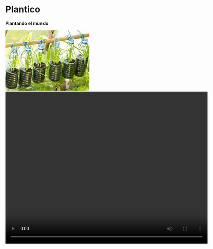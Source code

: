 # Plantico
<html>
 <body>
  <p><strong>Plantando el mundo</strong></p>
  <img src="images (7).jpg">
  <video width="640" height="480">
  <source src="video.mp4" type="video/mp4" />
  <source src="video.webm" type="video/webm" />
  <source src="video.ogv" type="video/ogg" />
  <img src="imagen.png" alt="Video no soportado" />
  Su navegador no soporta contenido multimedia.
</video>
 <body>
<html>
